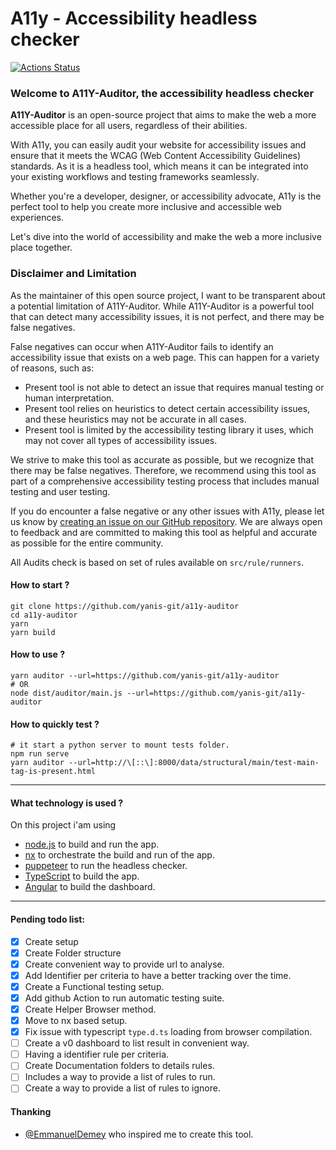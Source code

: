# A11y - Accessibility headless checker

[![Actions Status](https://github.com/yanis-git/a11y-auditor/workflows/Test/badge.svg)](https://github.com/yanis-git/a11y-auditor/actions)

### Welcome to A11Y-Auditor, the accessibility headless checker

**A11Y-Auditor** is an open-source project that aims to make the web a more accessible place for all users, regardless of their abilities.

With A11y, you can easily audit your website for accessibility issues and ensure that it meets the WCAG (Web Content Accessibility Guidelines) standards.
As it is a headless tool, which means it can be integrated into your existing workflows and testing frameworks seamlessly.

Whether you're a developer, designer, or accessibility advocate, A11y is the perfect tool to help you create more inclusive and accessible web experiences.

Let's dive into the world of accessibility and make the web a more inclusive place together.

### Disclaimer and Limitation

As the maintainer of this open source project, I want to be transparent about a potential limitation of A11Y-Auditor. While A11Y-Auditor is a powerful tool that can detect many accessibility issues, it is not perfect, and there may be false negatives.

False negatives can occur when A11Y-Auditor fails to identify an accessibility issue that exists on a web page. This can happen for a variety of reasons, such as:

- Present tool is not able to detect an issue that requires manual testing or human interpretation.
- Present tool relies on heuristics to detect certain accessibility issues, and these heuristics may not be accurate in all cases.
- Present tool is limited by the accessibility testing library it uses, which may not cover all types of accessibility issues.

We strive to make this tool as accurate as possible, but we recognize that there may be false negatives. Therefore, we recommend using this tool as part of a comprehensive accessibility testing process that includes manual testing and user testing.

If you do encounter a false negative or any other issues with A11y, please let us know by [creating an issue on our GitHub repository](https://github.com/yanis-git/a11y-auditor/issues/new). We are always open to feedback and are committed to making this tool as helpful and accurate as possible for the entire community.

All Audits check is based on set of rules available on `src/rule/runners`.

#### How to start ?

```
git clone https://github.com/yanis-git/a11y-auditor
cd a11y-auditor
yarn
yarn build
```

#### How to use ?

```
yarn auditor --url=https://github.com/yanis-git/a11y-auditor
# OR
node dist/auditor/main.js --url=https://github.com/yanis-git/a11y-auditor
```

#### How to quickly test ?

```
# it start a python server to mount tests folder.
npm run serve
yarn auditor --url=http://\[::\]:8000/data/structural/main/test-main-tag-is-present.html
```

---

#### What technology is used ?

On this project i'am using

- [node.js](https://nodejs.org/) to build and run the app.
- [nx](https://nx.dev) to orchestrate the build and run of the app.
- [puppeteer](https://pptr.dev/) to run the headless checker.
- [TypeScript](https://www.typescriptlang.org/) to build the app.
- [Angular](https://angular.io/) to build the dashboard.

---

#### Pending todo list:

- [x] Create setup
- [x] Create Folder structure
- [x] Create convenient way to provide url to analyse.
- [x] Add Identifier per criteria to have a better tracking over the time.
- [x] Create a Functional testing setup.
- [x] Add github Action to run automatic testing suite.
- [x] Create Helper Browser method.
- [x] Move to nx based setup.
- [x] Fix issue with typescript `type.d.ts` loading from browser compilation.
- [ ] Create a v0 dashboard to list result in convenient way.
- [ ] Having a identifier rule per criteria.
- [ ] Create Documentation folders to details rules.
- [ ] Includes a way to provide a list of rules to run.
- [ ] Create a way to provide a list of rules to ignore.

#### Thanking

- [@EmmanuelDemey](https://github.com/EmmanuelDemey/audit) who inspired me to create this tool.
